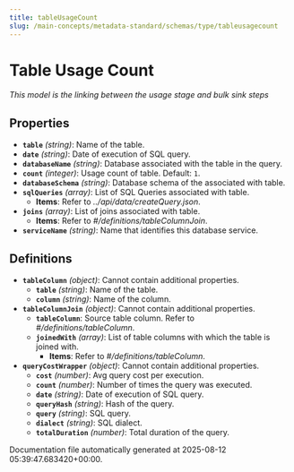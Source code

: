 ```yaml
---
title: tableUsageCount
slug: /main-concepts/metadata-standard/schemas/type/tableusagecount
---
```


# Table Usage Count

*This model is the linking between the usage stage and bulk sink steps*

## Properties

- **`table`** *(string)*: Name of the table.
- **`date`** *(string)*: Date of execution of SQL query.
- **`databaseName`** *(string)*: Database associated with the table in the query.
- **`count`** *(integer)*: Usage count of table. Default: `1`.
- **`databaseSchema`** *(string)*: Database schema of the associated with table.
- **`sqlQueries`** *(array)*: List of SQL Queries associated with table.
  - **Items**: Refer to *../api/data/createQuery.json*.
- **`joins`** *(array)*: List of joins associated with table.
  - **Items**: Refer to *#/definitions/tableColumnJoin*.
- **`serviceName`** *(string)*: Name that identifies this database service.
## Definitions

- **`tableColumn`** *(object)*: Cannot contain additional properties.
  - **`table`** *(string)*: Name of the table.
  - **`column`** *(string)*: Name of the column.
- **`tableColumnJoin`** *(object)*: Cannot contain additional properties.
  - **`tableColumn`**: Source table column. Refer to *#/definitions/tableColumn*.
  - **`joinedWith`** *(array)*: List of table columns with which the table is joined with.
    - **Items**: Refer to *#/definitions/tableColumn*.
- **`queryCostWrapper`** *(object)*: Cannot contain additional properties.
  - **`cost`** *(number)*: Avg query cost per execution.
  - **`count`** *(number)*: Number of times the query was executed.
  - **`date`** *(string)*: Date of execution of SQL query.
  - **`queryHash`** *(string)*: Hash of the query.
  - **`query`** *(string)*: SQL query.
  - **`dialect`** *(string)*: SQL dialect.
  - **`totalDuration`** *(number)*: Total duration of the query.


Documentation file automatically generated at 2025-08-12 05:39:47.683420+00:00.
